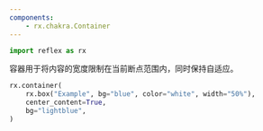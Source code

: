 ```yaml
---
components:
    - rx.chakra.Container
---
```


```python exec
import reflex as rx
```

容器用于将内容的宽度限制在当前断点范围内，同时保持自适应。

```python demo
rx.container(
    rx.box("Example", bg="blue", color="white", width="50%"),
    center_content=True,
    bg="lightblue",
)
```

